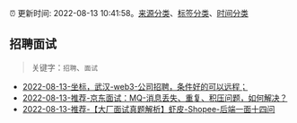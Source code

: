 :alarm_clock: 更新时间: 2022-08-13 10:41:58。[来源分类](../README.md)、[标签分类](../TAGS.md)、[时间分类](../TIMELINE.md)

## 招聘面试


> 关键字：`招聘`、`面试`



- [2022-08-13-坐标，武汉-web3-公司招聘，条件好的可以远程；](https://www.v2ex.com/t/872632) 
- [2022-08-13-推荐-京东面试：MQ-消息丢失、重复、积压问题，如何解决？](https://toutiao.io/k/1unx53z) 
- [2022-08-13-推荐-【大厂面试真题解析】虾皮-Shopee-后端一面十四问](https://toutiao.io/k/pol71im) 